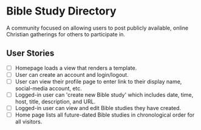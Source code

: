 # Bible Study Directory

A community focused on allowing users to post publicly available, online Christian gatherings for others to participate in.

## User Stories ##

- [ ] Homepage loads a view that renders a template.
- [ ] User can create an account and login/logout.
- [ ] User can view their profile page to enter link to their display name, social-media account, etc.
- [ ] Logged-in user can 'create new Bible study' which includes date, time, host, title, description, and URL.
- [ ] Logged-in user can view and edit Bible studies they have created.
- [ ] Home page lists all future-dated Bible studies in chronological order for all visitors.